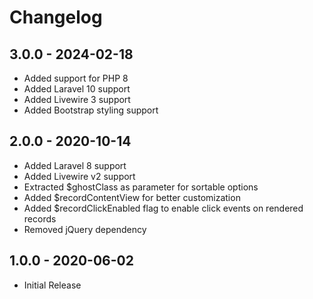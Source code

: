 # Changelog

## 3.0.0 - 2024-02-18

- Added support for PHP 8
- Added Laravel 10 support
- Added Livewire 3 support
- Added Bootstrap styling support

## 2.0.0 - 2020-10-14

- Added Laravel 8 support
- Added Livewire v2 support
- Extracted $ghostClass as parameter for sortable options
- Added $recordContentView for better customization
- Added $recordClickEnabled flag to enable click events on rendered records
- Removed jQuery dependency

## 1.0.0 - 2020-06-02

- Initial Release
